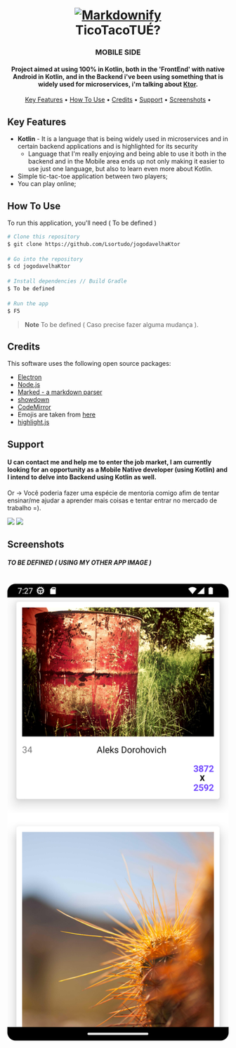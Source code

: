 


<h1 align="center">
  <br>
  <a href="https://github.com/Lsortudo"><img src="https://i.pinimg.com/originals/61/e1/33/61e133a1a91e25b4d1f8e8c4a4064a47.jpg" alt="Markdownify" width="200"></a>
  <br>
  TicoTacoTUÉ?
  <br>
  <h3 align="center">
  MOBILE SIDE
  </h3>
</h1>

<h4 align="center">Project aimed at using 100% in Kotlin, both in the 'FrontEnd' with native Android in Kotlin, and in the Backend i've been using something that is widely used for microservices, i'm talking about  <a href="https://ktor.io/" target="_blank">Ktor</a>.</h4>


<p align="center">
  <a href="#key-features">Key Features</a> •
  <a href="#how-to-use">How To Use</a> •
  <a href="#credits">Credits</a> •
  <a href="#support">Support</a> •
  <a href="#screenshots">Screenshots</a> •
</p>



## Key Features

* **Kotlin** - It is a language that is being widely used in microservices and in certain backend applications and is highlighted for its security
  - Language that I'm really enjoying and being able to use it both in the backend and in the Mobile area ends up not only making it easier to use just one language, but also to learn even more about Kotlin.
* Simple tic-tac-toe application between two players;
* You can play online;

## How To Use

To run this application, you'll need ( To be defined )

```bash
# Clone this repository
$ git clone https://github.com/Lsortudo/jogodavelhaKtor

# Go into the repository
$ cd jogodavelhaKtor

# Install dependencies // Build Gradle
$ To be defined

# Run the app
$ F5
```

> **Note**
> To be defined ( Caso precise fazer alguma mudança ).


## Credits

This software uses the following open source packages:

- [Electron](http://electron.atom.io/)
- [Node.js](https://nodejs.org/)
- [Marked - a markdown parser](https://github.com/chjj/marked)
- [showdown](http://showdownjs.github.io/showdown/)
- [CodeMirror](http://codemirror.net/)
- Emojis are taken from [here](https://github.com/arvida/emoji-cheat-sheet.com)
- [highlight.js](https://highlightjs.org/)


## Support
<h4> U can contact me and help me to enter the job market, I am currently looking for an opportunity as a Mobile Native developer (using Kotlin) and I intend to delve into Backend using Kotlin as well. </h4>

<p>Or -> Você poderia fazer uma espécie de mentoria comigo afim de tentar ensinar/me ajudar a aprender mais coisas e tentar entrar no mercado de trabalho =).</p> 
<a href="https://www.linkedin.com/in/leozinhozd/" target="_blank"><img src="https://img.shields.io/badge/linkedin-%230077B5.svg?style=for-the-badge&logo=linkedin&logoColor=white" target="_blank"></a>
<a href="mailto:lsortudo36@gmail.com"><img src="https://img.shields.io/badge/Gmail-D14836?style=for-the-badge&logo=gmail&logoColor=white"/><a/>


## Screenshots
<h5> TO BE DEFINED ( USING MY OTHER APP IMAGE )</h5>
<br>
  <a href="#"><img src="https://raw.githubusercontent.com/Lsortudo/MVVM-default/main/HomeScreenshot.png" alt="Markdownify" width="555"></a>
  <br>
